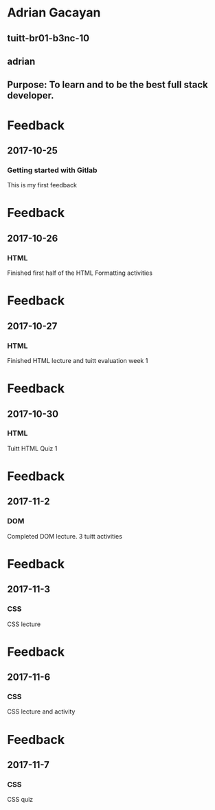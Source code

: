 # Adrian Gacayan
## tuitt-br01-b3nc-10
## adrian
## Purpose: To learn and to be the best full stack developer.

# Feedback
##  2017-10-25
### Getting started with Gitlab
This is my first feedback

# Feedback
##  2017-10-26
### HTML
Finished first half of the HTML Formatting activities


# Feedback
##  2017-10-27
### HTML
Finished HTML lecture and tuitt evaluation week 1


# Feedback
##  2017-10-30
### HTML
Tuitt HTML Quiz 1

# Feedback
##  2017-11-2
### DOM
Completed DOM lecture. 3 tuitt activities

# Feedback
##  2017-11-3
### CSS
CSS lecture

# Feedback
##  2017-11-6
### CSS
CSS lecture and activity

# Feedback
##  2017-11-7
### CSS
CSS quiz
